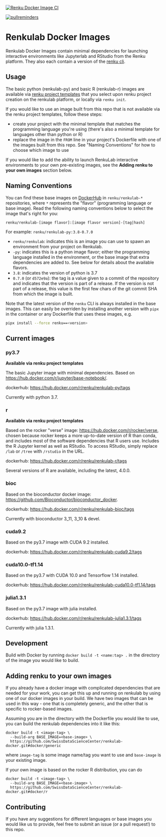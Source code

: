 [![Renku Docker Image CI](https://github.com/SwissDataScienceCenter/renkulab-docker/workflows/Renku%20Docker%20Image%20CI/badge.svg)](https://github.com/SwissDataScienceCenter/renkulab-docker/actions?query=workflow%3A%22Renku+Docker+Image+CI%22)

[![pullreminders](https://pullreminders.com/badge.svg)](https://pullreminders.com?ref=badge)

# Renkulab Docker Images

Renkulab Docker Images contain minimal dependencies for launching interactive
environments like Jupyterlab and RStudio from the Renku platform. They also each
contain a version of the [renku cli](https://github.com/SwissDataScienceCenter/renku-python).

## Usage

The basic python (renkulab-py) and basic R (renkulab-r) images are available via
[renku project templates](https://github.com/SwissDataScienceCenter/renku-project-template)
that you select upon renku project creation on the renkulab platform, or locally
via `renku init`.

If you would like to use an image built from this repo that is
not available via the renku project templates, follow these steps:

* create your project with the minimal template that matches the programming
  language you're using (there's also a minimal template for languages other than
  python or R)
* replace the image in the `FROM` line in your project's Dockerfile with one of
  the images built from this repo. See "Naming Conventions" for how to choose
  which image to use

If you would like to add the ability to launch RenkuLab interactive environments
to your own pre-existing images, see the **Adding renku to your own images** section
below.

## Naming Conventions

You can find these base images on
[DockerHub](https://hub.docker.com/search?q=renku%2Frenkulab-&type=image) in
`renku/renkulab-*` repositories, where `*` represents the "flavor" (programming
language or base image). Read the following naming conventions below to select
the image that's right for you:

`renku/renkulab-[image flavor]:[image flavor version]-[tag|hash]`

For example:
`renku/renkulab-py:3.8-0.7.0`

* `renku/renkulab`: indicates this is an image you can use to spawn an environment
  from your project on Renkulab.
* `-py`: indicates this is a python image flavor; either the programming language
  installed in the environment, or the base image that extra dependencies are added to.
  See below for details about the available flavors.
* `3.8`: indicates the version of python is 3.7
* `0.7.0` (or `d572e9a`): the tag is a value given to a commit of the repository
  and indicates that the version is part of a release. If the version is not part of
  a release, this value is the first few chars of the git commit SHA from which the
  image is built.

Note that the latest version of the `renku` CLI is always installed in the base images.
This can easily be overriden by installing another version with `pipx` in the container
or any Dockerfile that uses these images, e.g.

```bash
pipx install --force renku==<version>
```

## Current images

### py3.7

**Available via renku project templates**

The basic Jupyter image with minimal dependencies. Based on https://hub.docker.com/r/jupyter/base-notebook/.

dockerhub: https://hub.docker.com/r/renku/renkulab-py/tags

Currently with python 3.7.

### r

**Available via renku project templates**

Based on the rocker "verse" image: https://hub.docker.com/r/rocker/verse,
chosen because rocker keeps a more up-to-date version of R than conda,
and includes most of the software dependencies that R users use.
Includes the R Jupyter kernel as well as RStudio. To access RStudio,
simply replace `/lab` or `/tree` with `/rstudio` in the URL.

dockerhub: https://hub.docker.com/r/renku/renkulab-r/tags

Several versions of R are available, including the latest, 4.0.0.

### bioc

Based on the bioconductor docker image: https://github.com/Bioconductor/bioconductor_docker.

dockerhub: https://hub.docker.com/r/renku/renkulab-bioc/tags

Currently with bioconductor 3_11, 3_10 & devel.

### cuda9.2

Based on the py3.7 image with CUDA 9.2 installed.

dockerhub: https://hub.docker.com/r/renku/renkulab-cuda9.2/tags

### cuda10.0-tf1.14

Based on the py3.7 with CUDA 10.0 and Tensorflow 1.14 installed.

dockerhub: https://hub.docker.com/r/renku/renkulab-cuda10.0-tf1.14/tags

### julia1.3.1

Based on the py3.7 image with julia installed.

dockerhub: https://hub.docker.com/r/renku/renkulab-julia1.3.1/tags

Currently with julia 1.3.1.

## Development

Build with Docker by running `docker build -t <name:tag> .` in the directory
of the image you would like to build.

## Adding renku to your own images

If you already have a docker image with complicated dependencies that are needed
for your work, you can get this up and running on renkulab by using one of our
docker images in your build. We have two images that can be used in this way -
one that is completely generic, and the other that is specific to rocker-based
images.

Assuming you are in the directory with the Dockerfile you would like to use, you
can build the renkulab dependencies into it like this:

```
docker build -t <image-tag> \
  --build-arg BASE_IMAGE=<base-image> \
  https://github.com/SwissDataScienceCenter/renkulab-docker.git#docker/generic
```

where `image-tag` is some image name/tag you want to use and `base-image` is
your existing image.

If your own image is based on the rocker R distribution, you can do

```
docker build -t <image-tag> \
  --build-arg BASE_IMAGE=<base-image> \
  https://github.com/SwissDataScienceCenter/renkulab-docker.git#docker/r
```





## Contributing

If you have any suggestions for different languages or base images you would like
us to provide, feel free to submit an issue (or a pull request!) to this repo.
